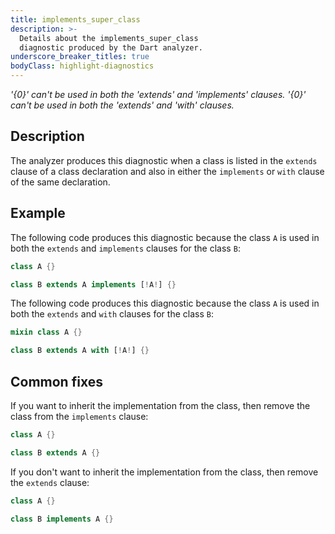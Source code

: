 ```yaml
---
title: implements_super_class
description: >-
  Details about the implements_super_class
  diagnostic produced by the Dart analyzer.
underscore_breaker_titles: true
bodyClass: highlight-diagnostics
---
```


_'{0}' can't be used in both the 'extends' and 'implements' clauses._
_'{0}' can't be used in both the 'extends' and 'with' clauses._

## Description

The analyzer produces this diagnostic when a class is listed in the
`extends` clause of a class declaration and also in either the
`implements` or `with` clause of the same declaration.

## Example

The following code produces this diagnostic because the class `A` is used
in both the `extends` and `implements` clauses for the class `B`:

```dart
class A {}

class B extends A implements [!A!] {}
```

The following code produces this diagnostic because the class `A` is used
in both the `extends` and `with` clauses for the class `B`:

```dart
mixin class A {}

class B extends A with [!A!] {}
```

## Common fixes

If you want to inherit the implementation from the class, then remove the
class from the `implements` clause:

```dart
class A {}

class B extends A {}
```

If you don't want to inherit the implementation from the class, then remove
the `extends` clause:

```dart
class A {}

class B implements A {}
```
